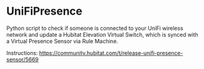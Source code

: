 # UniFiPresence
Python script to check if someone is connected to your UniFi wireless network and update a Hubitat Elevation Virtual Switch, which is synced with a Virtual Presence Sensor via Rule Machine. 

Instructions: https://community.hubitat.com/t/release-unifi-presence-sensor/5669
